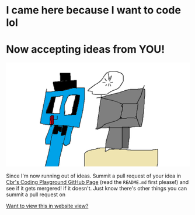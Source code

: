 # I came here because I want to code lol
# Now accepting ideas from <strong>YOU!</strong>
<img src="Untitled.png" title="yes, I made this in ms paint">

Since I'm now running out of ideas. Summit a pull request of your idea in <a href="https://github.com/Cbr-s-Coding-Playground/Cbr-s-Coding-Playground.github.io" target="_blank">Cbr's Coding Playground GitHub Page</a> (read the `README.md` first please!) and see if it gets mergered! if it doesn't. Just know there's other things you can summit a pull request on

<a href="https://cbr2011.github.io/READMEwebsiteview.html" target="_blank">Want to view this in website view?</a>

